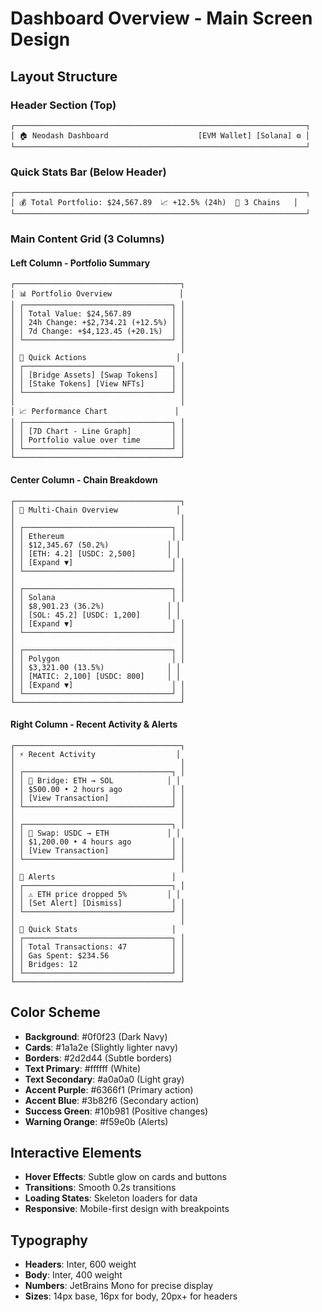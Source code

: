 # Dashboard Overview - Main Screen Design

## Layout Structure

### Header Section (Top)
```
┌─────────────────────────────────────────────────────────────────┐
│ 🏠 Neodash Dashboard                    [EVM Wallet] [Solana] ⚙️ │
└─────────────────────────────────────────────────────────────────┘
```

### Quick Stats Bar (Below Header)
```
┌─────────────────────────────────────────────────────────────────┐
│ 💰 Total Portfolio: $24,567.89  📈 +12.5% (24h)  🔗 3 Chains   │
└─────────────────────────────────────────────────────────────────┘
```

### Main Content Grid (3 Columns)

#### Left Column - Portfolio Summary
```
┌─────────────────────────────────────┐
│ 📊 Portfolio Overview               │
│ ┌─────────────────────────────────┐ │
│ │ Total Value: $24,567.89         │ │
│ │ 24h Change: +$2,734.21 (+12.5%) │ │
│ │ 7d Change: +$4,123.45 (+20.1%)  │ │
│ └─────────────────────────────────┘ │
│                                     │
│ 🎯 Quick Actions                    │
│ ┌─────────────────────────────────┐ │
│ │ [Bridge Assets] [Swap Tokens]   │ │
│ │ [Stake Tokens] [View NFTs]      │ │
│ └─────────────────────────────────┘ │
│                                     │
│ 📈 Performance Chart               │
│ ┌─────────────────────────────────┐ │
│ │ [7D Chart - Line Graph]         │ │
│ │ Portfolio value over time       │ │
│ └─────────────────────────────────┘ │
└─────────────────────────────────────┘
```

#### Center Column - Chain Breakdown
```
┌─────────────────────────────────────┐
│ 🔗 Multi-Chain Overview             │
│                                     │
│ ┌─────────────────────────────────┐ │
│ │ Ethereum                        │ │
│ │ $12,345.67 (50.2%)             │ │
│ │ [ETH: 4.2] [USDC: 2,500]       │ │
│ │ [Expand ▼]                      │ │
│ └─────────────────────────────────┘ │
│                                     │
│ ┌─────────────────────────────────┐ │
│ │ Solana                          │ │
│ │ $8,901.23 (36.2%)              │ │
│ │ [SOL: 45.2] [USDC: 1,200]      │ │
│ │ [Expand ▼]                      │ │
│ └─────────────────────────────────┘ │
│                                     │
│ ┌─────────────────────────────────┐ │
│ │ Polygon                         │ │
│ │ $3,321.00 (13.5%)              │ │
│ │ [MATIC: 2,100] [USDC: 800]     │ │
│ │ [Expand ▼]                      │ │
│ └─────────────────────────────────┘ │
└─────────────────────────────────────┘
```

#### Right Column - Recent Activity & Alerts
```
┌─────────────────────────────────────┐
│ ⚡ Recent Activity                  │
│                                     │
│ ┌─────────────────────────────────┐ │
│ │ 🔄 Bridge: ETH → SOL            │ │
│ │ $500.00 • 2 hours ago           │ │
│ │ [View Transaction]              │ │
│ └─────────────────────────────────┘ │
│                                     │
│ ┌─────────────────────────────────┐ │
│ │ 💱 Swap: USDC → ETH             │ │
│ │ $1,200.00 • 4 hours ago         │ │
│ │ [View Transaction]              │ │
│ └─────────────────────────────────┘ │
│                                     │
│ 🚨 Alerts                          │
│ ┌─────────────────────────────────┐ │
│ │ ⚠️ ETH price dropped 5%         │ │
│ │ [Set Alert] [Dismiss]           │ │
│ └─────────────────────────────────┘ │
│                                     │
│ 📱 Quick Stats                     │
│ ┌─────────────────────────────────┐ │
│ │ Total Transactions: 47          │ │
│ │ Gas Spent: $234.56              │ │
│ │ Bridges: 12                     │ │
│ └─────────────────────────────────┘ │
└─────────────────────────────────────┘
```

## Color Scheme
- **Background**: #0f0f23 (Dark Navy)
- **Cards**: #1a1a2e (Slightly lighter navy)
- **Borders**: #2d2d44 (Subtle borders)
- **Text Primary**: #ffffff (White)
- **Text Secondary**: #a0a0a0 (Light gray)
- **Accent Purple**: #6366f1 (Primary action)
- **Accent Blue**: #3b82f6 (Secondary action)
- **Success Green**: #10b981 (Positive changes)
- **Warning Orange**: #f59e0b (Alerts)

## Interactive Elements
- **Hover Effects**: Subtle glow on cards and buttons
- **Transitions**: Smooth 0.2s transitions
- **Loading States**: Skeleton loaders for data
- **Responsive**: Mobile-first design with breakpoints

## Typography
- **Headers**: Inter, 600 weight
- **Body**: Inter, 400 weight
- **Numbers**: JetBrains Mono for precise display
- **Sizes**: 14px base, 16px for body, 20px+ for headers 
